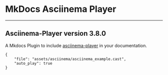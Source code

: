 # MkDocs Asciinema Player

---

## Asciinema-Player version 3.8.0

A Mkdocs Plugin to include [asciinema-player](https://github.com/asciinema/asciinema-player) in your documentation.

```asciinema-player
{
    "file": "assets/asciinema/asciinema_example.cast",
    "auto_play": true
}
```
